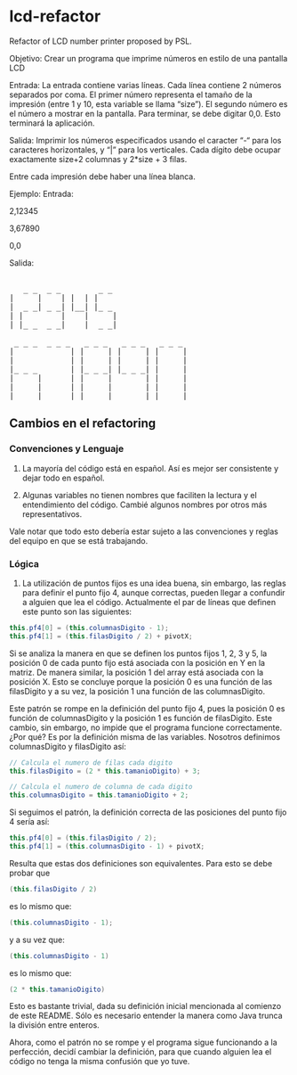 # lcd-refactor
Refactor of LCD number printer proposed by PSL. 


Objetivo: Crear un programa que imprime números en estilo de una pantalla LCD 

Entrada: La entrada contiene varias líneas. Cada línea contiene 2 números separados por coma. El primer número representa el tamaño de la impresión (entre 1 y 10, esta variable se llama “size”). El segundo número es el número a mostrar en la pantalla. Para terminar, se debe digitar 0,0. Esto terminará la aplicación.

Salida: Imprimir los números especificados usando el caracter “-“ para los caracteres horizontales, y “|” para los verticales. Cada dígito debe ocupar exactamente size+2 columnas y 2*size + 3 filas. 

Entre cada impresión debe haber una línea blanca. 
 
Ejemplo: 
Entrada: 

2,12345

3,67890 

0,0 
   
Salida:   
 <pre>  
   _ _  _ _        _ _
|     |    | |  | |
|  _ _| _ _| |__| |_ _
| |        |    |     |
| |_ _  _ _|    |  _ _|

 _ _ _  _ _ _   _ _ _   _ _ _   _ _ _ 
|            | |     | |     | |     |
|            | |     | |     | |     |
|_ _ _       | |_ _ _| |_ _ _| |     |
|     |      | |     |       | |     |
|     |      | |     |       | |     |
|_ _ _|      | |_ _ _|  _ _ _| |_ _ _|
</pre>
## Cambios en el refactoring


### Convenciones y Lenguaje

1. La mayoría del código está en español. Así es mejor ser consistente y dejar todo en español.

2. Algunas variables no tienen nombres que faciliten la lectura y el entendimiento del código. Cambié algunos nombres por otros más representativos.

Vale notar que todo esto debería estar sujeto a las convenciones y reglas del equipo en que se está trabajando.

### Lógica

1. La utilización de puntos fijos es una idea buena, sin embargo, las reglas para definir el punto fijo 4, aunque correctas, pueden llegar a confundir a alguien que lea el código. Actualmente el par de líneas que definen este punto son las siguientes:


```java
this.pf4[0] = (this.columnasDigito - 1);
this.pf4[1] = (this.filasDigito / 2) + pivotX; 
```

Si se analiza la manera en que se definen los puntos fijos 1, 2, 3 y 5, la posición 0 de cada punto fijo está asociada con la posición en Y en la matriz. De manera similar, la posición 1 del array está asociada con la posición X. Esto se concluye porque la posición 0 es una función de las filasDigito y a su vez, la posición 1 una función de las columnasDigito. 

Este patrón se rompe en la definición del punto fijo 4, pues la posición 0 es función de columnasDigito y la posición 1 es función de filasDigito. Este cambio, sin embargo, no impide que el programa funcione correctamente. ¿Por qué? Es por la definición misma de las variables. Nosotros definimos columnasDigito y filasDigito así:

```java
// Calcula el numero de filas cada digito
this.filasDigito = (2 * this.tamanioDigito) + 3;

// Calcula el numero de columna de cada digito
this.columnasDigito = this.tamanioDigito + 2;
```
Si seguimos el patrón, la definición correcta de las posiciones del punto fijo 4 sería así:

```java
this.pf4[0] = (this.filasDigito / 2);
this.pf4[1] = (this.columnasDigito - 1) + pivotX; 
```

Resulta que estas dos definiciones son equivalentes. Para esto se debe probar que 

```java
(this.filasDigito / 2)
```

es lo mismo que:

```java
(this.columnasDigito - 1);
```

y a su vez que:

```java
(this.columnasDigito - 1)
```

es lo mismo que:

```java
(2 * this.tamanioDigito)
```

Esto es bastante trivial, dada su definición inicial mencionada al comienzo de este README. Sólo es necesario entender la manera como Java trunca la división entre enteros. 

Ahora, como el patrón no se rompe y el programa sigue funcionando a la perfección, decidí cambiar la definición, para que cuando alguien lea el código no tenga la misma confusión que yo tuve. 













